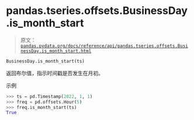 # pandas.tseries.offsets.BusinessDay.is_month_start

> 原文：[`pandas.pydata.org/docs/reference/api/pandas.tseries.offsets.BusinessDay.is_month_start.html`](https://pandas.pydata.org/docs/reference/api/pandas.tseries.offsets.BusinessDay.is_month_start.html)

```py
BusinessDay.is_month_start(ts)
```

返回布尔值，指示时间戳是否发生在月初。

示例

```py
>>> ts = pd.Timestamp(2022, 1, 1)
>>> freq = pd.offsets.Hour(5)
>>> freq.is_month_start(ts)
True 
```
